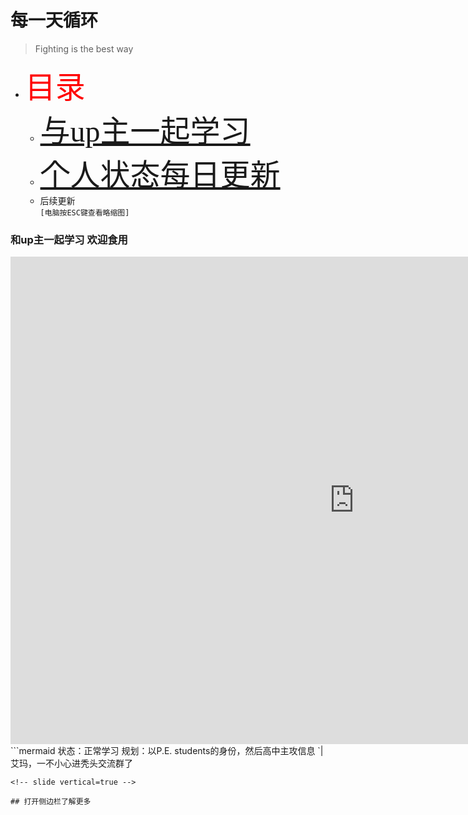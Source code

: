 # 每一天循环
> Fighting is the best way 

<!-- slide -->
+ <font color=red size=72>目录</font>
    * <font color=#0099ff size=7 face="黑体">[与up主一起学习](https://kai.52yi.vip/#/2/1)</font>
    * <font color=#0099ff size=7 face="黑体">[个人状态每日更新](https://kai.52yi.vip/#/3)</font>
    * 后续更新
</br>`[电脑按ESC键查看略缩图]`
<!-- slide -->
### 和up主一起学习 **欢迎食用**
<!-- slide vertical=true -->
<iframe 
    width="1100" 
    height="780" 
    src="https://live.bilibili.com/8397302"
    scrolling="no" 
    border="0" 
    frameborder="no" 
    framespacing="0" 
    allowfullscreen="false"> 
    </iframe>
<!-- slide -->
```mermaid
状态：正常学习
规划：以P.E. students的身份，然后高中主攻信息
`|艾玛，一不小心进秃头交流群了

```
<!-- slide vertical=true -->

## 打开侧边栏了解更多

